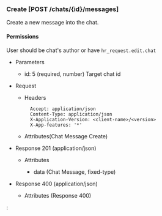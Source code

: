 ### Create [POST /chats/{id}/messages]
Create a new message into the chat.

#### Permissions
 User should be chat's author or have `hr_request.edit.chat` 

+ Parameters
    + id: 5 (required, number) 
        Target chat id
        
+ Request
    + Headers

            Accept: application/json
            Content-Type: application/json
            X-Application-Version: <client-name>/<version>
            X-App-features: '*'
          
    + Attributes(Chat Message Create)

+ Response 201 (application/json)

    + Attributes
        
        + data (Chat Message, fixed-type)
    
+ Response 400 (application/json)
              
    + Attributes (Response 400)

:[](../../error_responses.md)
